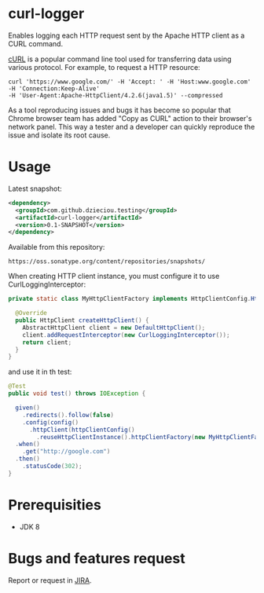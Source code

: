# curl-logger

Enables logging each HTTP request sent by the Apache HTTP client as a CURL command.

[cURL][1] is a popular command line tool used for transferring data using various protocol. For
example, to request a HTTP resource:

    curl 'https://www.google.com/' -H 'Accept: ' -H 'Host:www.google.com' -H 'Connection:Keep-Alive' 
    -H 'User-Agent:Apache-HttpClient/4.2.6(java1.5)' --compressed

As a tool reproducing issues and bugs it has become so popular that Chrome browser team has
added "Copy as CURL" action to their browser's network panel. This way a tester and a developer can quickly
reproduce the issue and isolate its root cause. 

# Usage

Latest snapshot:

```xml
<dependency>
  <groupId>com.github.dzieciou.testing</groupId>
  <artifactId>curl-logger</artifactId>
  <version>0.1-SNAPSHOT</version>
</dependency>
```

Available from this repository: 

    https://oss.sonatype.org/content/repositories/snapshots/
    
When creating HTTP client instance, you must configure it to use CurlLoggingInterceptor:
    
```java
private static class MyHttpClientFactory implements HttpClientConfig.HttpClientFactory {

  @Override
  public HttpClient createHttpClient() {
    AbstractHttpClient client = new DefaultHttpClient();
    client.addRequestInterceptor(new CurlLoggingInterceptor());
    return client;
  }
}
```    

and use it in th test:

```java  
@Test
public void test() throws IOException {

  given()
    .redirects().follow(false)
    .config(config()
      .httpClient(httpClientConfig()
        .reuseHttpClientInstance().httpClientFactory(new MyHttpClientFactory())))
  .when()
    .get("http://google.com")
  .then()
    .statusCode(302); 
}
```

# Prerequisities

* JDK 8

# Bugs and features request

Report or request in [JIRA][2].

  [1]: https://curl.haxx.se/
  [2]: https://github.com/dzieciou/curl-logger/issues
    
   